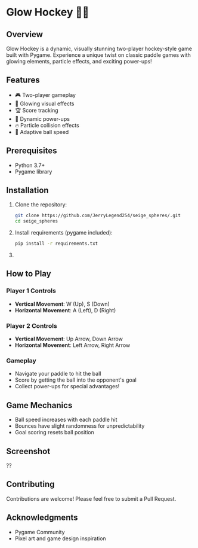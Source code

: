 # Glow Hockey 🏒✨

## Overview
Glow Hockey is a dynamic, visually stunning two-player hockey-style game built with Pygame. Experience a unique twist on classic paddle games with glowing elements, particle effects, and exciting power-ups!

## Features
- 🎮 Two-player gameplay
- 🌈 Glowing visual effects
- 🏆 Score tracking
- 🎲 Dynamic power-ups
- 🔥 Particle collision effects
- 🚀 Adaptive ball speed


## Prerequisites
- Python 3.7+
- Pygame library

## Installation

1. Clone the repository:
   ```bash
   git clone https://github.com/JerryLegend254/seige_spheres/.git
   cd seige_spheres
   ```
2. Install requirements (pygame included):
   ```bash
   pip install -r requirements.txt
   ```
3. 


## How to Play

### Player 1 Controls
- **Vertical Movement**: W (Up), S (Down)
- **Horizontal Movement**: A (Left), D (Right)

### Player 2 Controls
- **Vertical Movement**: Up Arrow, Down Arrow
- **Horizontal Movement**: Left Arrow, Right Arrow

### Gameplay
- Navigate your paddle to hit the ball
- Score by getting the ball into the opponent's goal
- Collect power-ups for special advantages!


## Game Mechanics
- Ball speed increases with each paddle hit
- Bounces have slight randomness for unpredictability
- Goal scoring resets ball position

## Screenshot
??

## Contributing
Contributions are welcome! Please feel free to submit a Pull Request.

## Acknowledgments
- Pygame Community
- Pixel art and game design inspiration
